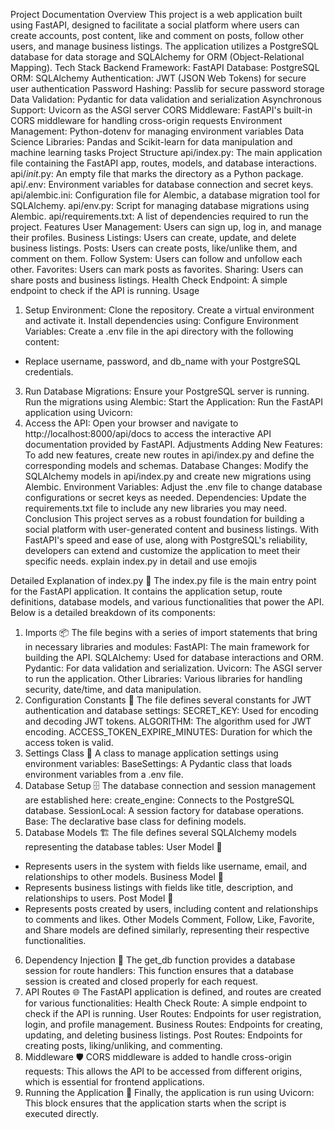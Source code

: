 Project Documentation
Overview
This project is a web application built using FastAPI, designed to facilitate a social platform where users can create accounts, post content, like and comment on posts, follow other users, and manage business listings. The application utilizes a PostgreSQL database for data storage and SQLAlchemy for ORM (Object-Relational Mapping).
Tech Stack
Backend Framework: FastAPI
Database: PostgreSQL
ORM: SQLAlchemy
Authentication: JWT (JSON Web Tokens) for secure user authentication
Password Hashing: Passlib for secure password storage
Data Validation: Pydantic for data validation and serialization
Asynchronous Support: Uvicorn as the ASGI server
CORS Middleware: FastAPI's built-in CORS middleware for handling cross-origin requests
Environment Management: Python-dotenv for managing environment variables
Data Science Libraries: Pandas and Scikit-learn for data manipulation and machine learning tasks
Project Structure
api/index.py: The main application file containing the FastAPI app, routes, models, and database interactions.
api/_init_.py: An empty file that marks the directory as a Python package.
api/.env: Environment variables for database connection and secret keys.
api/alembic.ini: Configuration file for Alembic, a database migration tool for SQLAlchemy.
api/env.py: Script for managing database migrations using Alembic.
api/requirements.txt: A list of dependencies required to run the project.
Features
User Management: Users can sign up, log in, and manage their profiles.
Business Listings: Users can create, update, and delete business listings.
Posts: Users can create posts, like/unlike them, and comment on them.
Follow System: Users can follow and unfollow each other.
Favorites: Users can mark posts as favorites.
Sharing: Users can share posts and business listings.
Health Check Endpoint: A simple endpoint to check if the API is running.
Usage
1. Setup Environment:
Clone the repository.
Create a virtual environment and activate it.
Install dependencies using:
Configure Environment Variables:
Create a .env file in the api directory with the following content:
- Replace username, password, and db_name with your PostgreSQL credentials.
3. Run Database Migrations:
Ensure your PostgreSQL server is running.
Run the migrations using Alembic:
Start the Application:
Run the FastAPI application using Uvicorn:
5. Access the API:
Open your browser and navigate to http://localhost:8000/api/docs to access the interactive API documentation provided by FastAPI.
Adjustments
Adding New Features: To add new features, create new routes in api/index.py and define the corresponding models and schemas.
Database Changes: Modify the SQLAlchemy models in api/index.py and create new migrations using Alembic.
Environment Variables: Adjust the .env file to change database configurations or secret keys as needed.
Dependencies: Update the requirements.txt file to include any new libraries you may need.
Conclusion
This project serves as a robust foundation for building a social platform with user-generated content and business listings. With FastAPI's speed and ease of use, along with PostgreSQL's reliability, developers can extend and customize the application to meet their specific needs.
explain index.py in detail and use emojis


Detailed Explanation of index.py 📜
The index.py file is the main entry point for the FastAPI application. It contains the application setup, route definitions, database models, and various functionalities that power the API. Below is a detailed breakdown of its components:
1. Imports 📦
The file begins with a series of import statements that bring in necessary libraries and modules:
FastAPI: The main framework for building the API.
SQLAlchemy: Used for database interactions and ORM.
Pydantic: For data validation and serialization.
Uvicorn: The ASGI server to run the application.
Other Libraries: Various libraries for handling security, date/time, and data manipulation.
2. Configuration Constants 🔑
The file defines several constants for JWT authentication and database settings:
SECRET_KEY: Used for encoding and decoding JWT tokens.
ALGORITHM: The algorithm used for JWT encoding.
ACCESS_TOKEN_EXPIRE_MINUTES: Duration for which the access token is valid.
3. Settings Class 📜
A class to manage application settings using environment variables:
BaseSettings: A Pydantic class that loads environment variables from a .env file.
4. Database Setup 🗄️
The database connection and session management are established here:
create_engine: Connects to the PostgreSQL database.
SessionLocal: A session factory for database operations.
Base: The declarative base class for defining models.
5. Database Models 🏗️
The file defines several SQLAlchemy models representing the database tables:
User Model 👤
- Represents users in the system with fields like username, email, and relationships to other models.
Business Model 🏢
- Represents business listings with fields like title, description, and relationships to users.
Post Model 📝
- Represents posts created by users, including content and relationships to comments and likes.
Other Models
Comment, Follow, Like, Favorite, and Share models are defined similarly, representing their respective functionalities.
6. Dependency Injection 🔄
The get_db function provides a database session for route handlers:
This function ensures that a database session is created and closed properly for each request.
7. API Routes 🌐
The FastAPI application is defined, and routes are created for various functionalities:
Health Check Route: A simple endpoint to check if the API is running.
User Routes: Endpoints for user registration, login, and profile management.
Business Routes: Endpoints for creating, updating, and deleting business listings.
Post Routes: Endpoints for creating posts, liking/unliking, and commenting.
8. Middleware 🛡️
CORS middleware is added to handle cross-origin requests:
This allows the API to be accessed from different origins, which is essential for frontend applications.
9. Running the Application 🚀
Finally, the application is run using Uvicorn:
This block ensures that the application starts when the script is executed directly.
